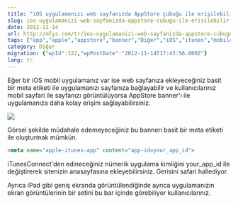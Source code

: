 ```yaml
---
title: "iOS uygulamanızı web sayfanızda AppStore çubuğu ile erişilebilir hale getirin"
slug: ios-uygulamanizi-web-sayfanizda-appstore-cubugu-ile-erisilebilir-hale-getirin
date: 2012-11-14
url: http://mfyz.com/tr/ios-uygulamanizi-web-sayfanizda-appstore-cubugu-ile-erisilebilir-hale-getirin/
tags: ["app","apple","appstore","banner","Diğer","iOS","itunes","mobile"]
category: Diğer
migration: {"wpId":322,"wpPostDate":"2012-11-14T17:43:56.000Z"}
lang: tr
---
```


Eğer bir iOS mobil uygulamanız var ise web sayfanıza ekleyeceğiniz basit bir meta etiketi ile uygulamanızı sayfanıza bağlayabilir ve kullanıcılarınız mobil sayfari ile sayfanızı görüntülüyorsa AppStore banner'ı ile uygulamanıza daha kolay erişim sağlayabilirsiniz.

![](/images/archive/tr/2012/11/appstorebar.png)

Görsel şekilde müdahale edemeyeceğiniz bu bannerı basit bir meta etiketi ile oluşturmak mümkün.

```html
<meta name="apple-itunes-app" content="app-id=your_app_id">
```

iTunesConnect'den edineceğiniz nümerik uygulama kimliğini your_app_id ile değiştirerek sitenizin anasayfasına ekleyebilirsiniz. Gerisini safari hallediyor.

Ayrıca iPad gibi geniş ekranda görüntülendiğinde ayrıca uygulamanızın ekran görüntülerinin bir setini bu bar içinde görebiliyor kullanıcılarınız.